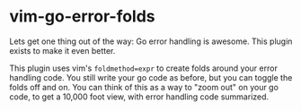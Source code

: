 # vim-go-error-folds

Lets get one thing out of the way: Go error handling is awesome. This plugin exists to make it even better.

This plugin uses vim's `foldmethod=expr` to create folds around your error handling code.
You still write your go code as before, but you can toggle the folds off and on.
You can think of this as a way to "zoom out" on your go code, to get a 10,000 foot view, with error handling code summarized.

